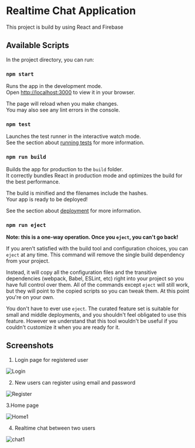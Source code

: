 # Realtime Chat Application 

This project is build by using React and Firebase

## Available Scripts

In the project directory, you can run:

### `npm start`

Runs the app in the development mode.\
Open [http://localhost:3000](http://localhost:3000) to view it in your browser.

The page will reload when you make changes.\
You may also see any lint errors in the console.

### `npm test`

Launches the test runner in the interactive watch mode.\
See the section about [running tests](https://facebook.github.io/create-react-app/docs/running-tests) for more information.

### `npm run build`

Builds the app for production to the `build` folder.\
It correctly bundles React in production mode and optimizes the build for the best performance.

The build is minified and the filenames include the hashes.\
Your app is ready to be deployed!

See the section about [deployment](https://facebook.github.io/create-react-app/docs/deployment) for more information.

### `npm run eject`

**Note: this is a one-way operation. Once you `eject`, you can't go back!**

If you aren't satisfied with the build tool and configuration choices, you can `eject` at any time. This command will remove the single build dependency from your project.

Instead, it will copy all the configuration files and the transitive dependencies (webpack, Babel, ESLint, etc) right into your project so you have full control over them. All of the commands except `eject` will still work, but they will point to the copied scripts so you can tweak them. At this point you're on your own.

You don't have to ever use `eject`. The curated feature set is suitable for small and middle deployments, and you shouldn't feel obligated to use this feature. However we understand that this tool wouldn't be useful if you couldn't customize it when you are ready for it.

## Screenshots

1. Login page for registered user

![Login](https://user-images.githubusercontent.com/107454186/220146675-a66ff0db-475a-4e96-acfa-8c2709f6d438.jpg)


2. New users can register using email and password

![Register](https://user-images.githubusercontent.com/107454186/220147092-329afabf-8b00-4257-9518-208678b580b3.jpg)


3.Home page 

![Home1](https://user-images.githubusercontent.com/107454186/221173538-39c37902-0cc2-4a9f-a6bc-833e0da445a0.jpg)


4. Realtime chat between two users
 
![chat1](https://user-images.githubusercontent.com/107454186/221173513-dc773033-4bcc-4e3d-bf99-d49936eee1b1.jpg)






